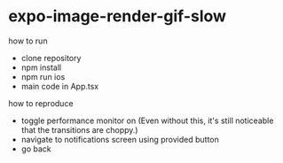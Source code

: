 # expo-image-render-gif-slow

how to run

- clone repository
- npm install
- npm run ios
- main code in App.tsx

how to reproduce
- toggle performance monitor on (Even without this, it's still noticeable that the transitions are choppy.)
- navigate to notifications screen using provided button
- go back
